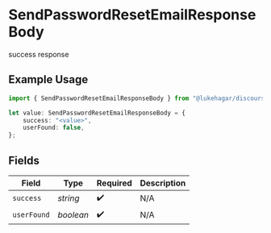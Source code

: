 # SendPasswordResetEmailResponseBody

success response

## Example Usage

```typescript
import { SendPasswordResetEmailResponseBody } from "@lukehagar/discoursejs/sdk/models/operations";

let value: SendPasswordResetEmailResponseBody = {
    success: "<value>",
    userFound: false,
};
```

## Fields

| Field              | Type               | Required           | Description        |
| ------------------ | ------------------ | ------------------ | ------------------ |
| `success`          | *string*           | :heavy_check_mark: | N/A                |
| `userFound`        | *boolean*          | :heavy_check_mark: | N/A                |